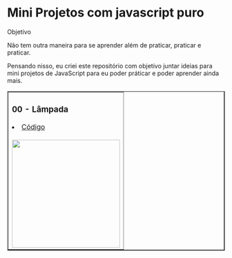 # Mini Projetos com javascript puro
  Objetivo

Não tem outra maneira para se aprender além de praticar, praticar e praticar.

Pensando nisso, eu criei este repositório com objetivo juntar ideias para mini projetos de JavaScript para eu poder práticar e poder aprender ainda mais.

<table border="2">
  <tr>
    <td>
        <h3>00 - Lâmpada</h3>
        <li><a href="./00-imc/"> Código</a></li><br>
        <a href="https://github.com/GustavoCarvalhoDaSilva/Desenvolvimento-Web/"><img src="./img/Lâmpada-.gif" width="250px"></a>
    </td>
  </tr>
  
</table>
